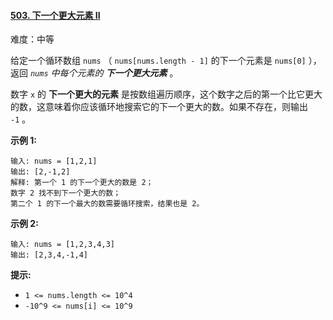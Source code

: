 ﻿#### [503\. 下一个更大元素 II](https://leetcode.cn/problems/next-greater-element-ii/)

难度：中等

给定一个循环数组 `nums` （ `nums[nums.length - 1]` 的下一个元素是 `nums[0]` ），返回 _`nums` 中每个元素的 **下一个更大元素**_ 。

数字 `x` 的 **下一个更大的元素** 是按数组遍历顺序，这个数字之后的第一个比它更大的数，这意味着你应该循环地搜索它的下一个更大的数。如果不存在，则输出 `-1` 。

**示例 1:**

```
输入: nums = [1,2,1]
输出: [2,-1,2]
解释: 第一个 1 的下一个更大的数是 2；
数字 2 找不到下一个更大的数； 
第二个 1 的下一个最大的数需要循环搜索，结果也是 2。

```

**示例 2:**

```
输入: nums = [1,2,3,4,3]
输出: [2,3,4,-1,4]

```

**提示:**

-   `1 <= nums.length <= 10^4`
-   `-10^9 <= nums[i] <= 10^9`

